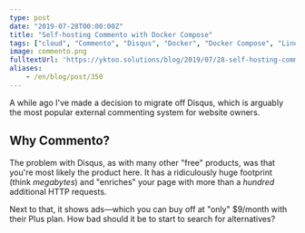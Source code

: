 ```yaml
---
type: post
date: "2019-07-28T00:00:00Z"
title: "Self-hosting Commento with Docker Compose"
tags: ["cloud", "Commento", "Disqus", "Docker", "Docker Compose", "Linux", "software", "software development"]
image: commento.png
fulltextUrl: 'https://yktoo.solutions/blog/2019/07/28-self-hosting-commento-with-docker-compose/'
aliases:
    - /en/blog/post/350
---
```


A while ago I've made a decision to migrate off Disqus, which is arguably the most popular external commenting system for website owners.

## Why Commento?

The problem with Disqus, as with many other "free" products, was that you're most likely the product here. It has a ridiculously huge footprint (think *megabytes*) and "enriches" your page with more than a *hundred* additional HTTP requests.

Next to that, it shows ads—which you can buy off at "only" $9/month with their Plus plan. How bad should it be to start to search for alternatives?
